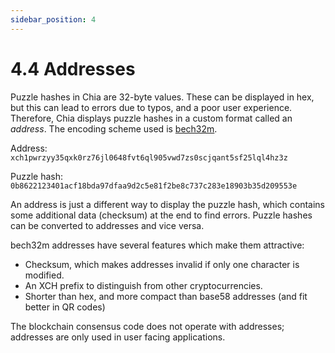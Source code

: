```yaml
---
sidebar_position: 4
---
```


# 4.4 Addresses

Puzzle hashes in Chia are 32-byte values. These can be displayed in hex, but this can lead to errors due to typos, and a poor user experience. Therefore, Chia displays puzzle hashes in a custom format called an _address_. The encoding scheme used is [bech32m](https://github.com/bitcoin/bips/blob/master/bip-0350.mediawiki).

Address: `xch1pwrzyy35qxk0rz76jl0648fvt6ql905vwd7zs0scjqant5sf25lql4hz3z`

Puzzle hash: `0b8622123401acf18bda97dfaa9d2c5e81f2be8c737c283e18903b35d209553e`

An address is just a different way to display the puzzle hash, which contains some additional data (checksum) at the end to find errors. Puzzle hashes can be converted to addresses and vice versa.

bech32m addresses have several features which make them attractive:
* Checksum, which makes addresses invalid if only one character is modified.
* An XCH prefix to distinguish from other cryptocurrencies.
* Shorter than hex, and more compact than base58 addresses (and fit better in QR codes)

The blockchain consensus code does not operate with addresses; addresses are only used in user facing applications.

